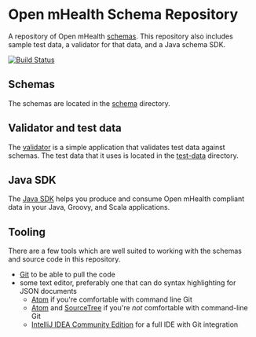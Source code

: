 # Open mHealth Schema Repository

A repository of Open mHealth [schemas](http://www.openmhealth.org/documentation/#/schema-docs/overview). This repository also includes sample test data, a validator for that data, and a Java schema SDK.

[![Build Status](https://travis-ci.org/openmhealth/schemas.svg?branch=develop)](https://travis-ci.org/openmhealth/schemas)

## Schemas
The schemas are located in the [schema](schema) directory.

## Validator and test data
The [validator](test-data-validator) is a simple application that validates test data against schemas. The test data 
that it uses is located in the [test-data](test-data) directory.  

## Java SDK 
The [Java SDK](java-schema-sdk) helps you produce and consume Open mHealth compliant data in your Java, Groovy, and Scala applications. 

## Tooling
There are a few tools which are well suited to working with the schemas and source code in this repository.

* [Git](http://git-scm.com/downloads) to be able to pull the code
* some text editor, preferably one that can do syntax highlighting for JSON documents
    * [Atom](https://atom.io/) if you're comfortable with command line Git
    * [Atom](https://atom.io/) and [SourceTree](http://www.sourcetreeapp.com) if you're *not* comfortable with command-line Git
    * [IntelliJ IDEA Community Edition](http://www.jetbrains.com/idea/download/) for a full IDE with Git integration
